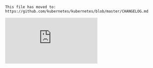 <!-- BEGIN MUNGE: UNVERSIONED_WARNING -->


<!-- END MUNGE: UNVERSIONED_WARNING -->
    This file has moved to: https://github.com/kubernetes/kubernetes/blob/master/CHANGELOG.md
    


<!-- BEGIN MUNGE: IS_VERSIONED -->
<!-- TAG IS_VERSIONED -->
<!-- END MUNGE: IS_VERSIONED -->


<!-- BEGIN MUNGE: GENERATED_ANALYTICS -->
[![Analytics](https://kubernetes-site.appspot.com/UA-36037335-10/GitHub/docs/user-guide/known-issues.md?pixel)]()
<!-- END MUNGE: GENERATED_ANALYTICS -->
